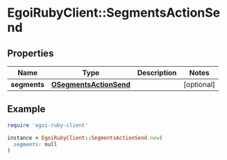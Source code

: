 # EgoiRubyClient::SegmentsActionSend

## Properties

| Name | Type | Description | Notes |
| ---- | ---- | ----------- | ----- |
| **segments** | [**OSegmentsActionSend**](OSegmentsActionSend.md) |  | [optional] |

## Example

```ruby
require 'egoi-ruby-client'

instance = EgoiRubyClient::SegmentsActionSend.new(
  segments: null
)
```

